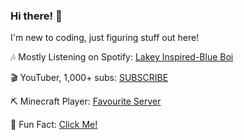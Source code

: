 ### Hi there! 👋

I'm new to coding, just figuring stuff out here!

🎶 Mostly Listening on Spotify: [Lakey Inspired-Blue Boi](https://youtu.be/wAukvwLCVbM)

🎬 YouTuber, 1,000+ subs: [SUBSCRIBE](https://www.youtube.com/techpointch?sub_confirmation=1)

⛏ Minecraft Player: [Favourite Server](https://hypixel.net/members/techpoint.4249105/)

📀 Fun Fact: [Click Me!](https://rr.noordstar.me/30e36d47)
